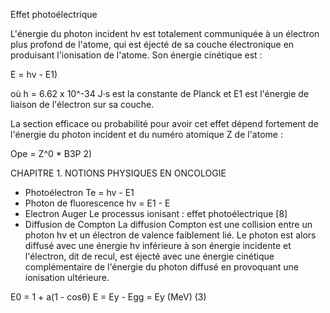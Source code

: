 Effet photoélectrique

L'énergie du photon incident hv est totalement communiquée à un électron plus profond de l'atome, qui est éjecté de sa couche électronique en produisant l'ionisation de l'atome. Son énergie cinétique est :

E = hv - E1) 

où h = 6.62 x 10^-34 J·s est la constante de Planck et E1 est l'énergie de liaison de l'électron sur sa couche.

La section efficace ou probabilité pour avoir cet effet dépend fortement de l'énergie du photon incident et du numéro atomique Z de l'atome :

Ope = Z^0 * B3P 2) 

CHAPITRE 1. NOTIONS PHYSIQUES EN ONCOLOGIE

- Photoélectron
Te = hv - E1
- Photon de fluorescence
hv = E1 - E
- Electron Auger
Le processus ionisant : effet photoélectrique [8]
- Diffusion de Compton
La diffusion Compton est une collision entre un photon hv et un électron de valence faiblement lié. Le photon est alors diffusé avec une énergie hv inférieure à son énergie incidente et l'électron, dit de recul, est éjecté avec une énergie cinétique complémentaire de l'énergie du photon diffusé en provoquant une ionisation ultérieure.

E0 = 1 + a(1 - cosθ)
E = Ey - Egg = Ey (MeV) (3)
